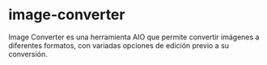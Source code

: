 # image-converter
Image Converter es una herramienta AIO que permite convertir imágenes a diferentes formatos, con variadas opciones de edición previo a su conversión.
